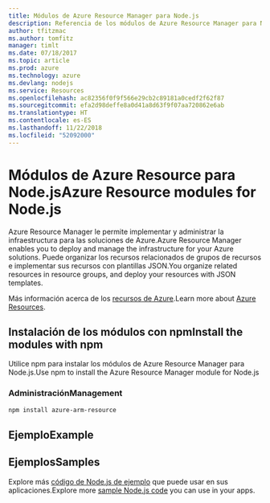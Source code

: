 ```yaml
---
title: Módulos de Azure Resource Manager para Node.js
description: Referencia de los módulos de Azure Resource Manager para Node.js
author: tfitzmac
ms.author: tomfitz
manager: timlt
ms.date: 07/18/2017
ms.topic: article
ms.prod: azure
ms.technology: azure
ms.devlang: nodejs
ms.service: Resources
ms.openlocfilehash: ac82356f0f9f566e29cb2c89181a0cedf2f62f87
ms.sourcegitcommit: efa2d98deffe8a0d41a8d63f9f07aa720862e6ab
ms.translationtype: HT
ms.contentlocale: es-ES
ms.lasthandoff: 11/22/2018
ms.locfileid: "52092000"
---
```

# <a name="azure-resource-modules-for-nodejs"></a><span data-ttu-id="145b6-103">Módulos de Azure Resource para Node.js</span><span class="sxs-lookup"><span data-stu-id="145b6-103">Azure Resource modules for Node.js</span></span>

<span data-ttu-id="145b6-104">Azure Resource Manager le permite implementar y administrar la infraestructura para las soluciones de Azure.</span><span class="sxs-lookup"><span data-stu-id="145b6-104">Azure Resource Manager enables you to deploy and manage the infrastructure for your Azure solutions.</span></span> <span data-ttu-id="145b6-105">Puede organizar los recursos relacionados de grupos de recursos e implementar sus recursos con plantillas JSON.</span><span class="sxs-lookup"><span data-stu-id="145b6-105">You organize related resources in resource groups, and deploy your resources with JSON templates.</span></span>

<span data-ttu-id="145b6-106">Más información acerca de los [recursos de Azure](https://docs.microsoft.com/azure/azure-resource-manager/).</span><span class="sxs-lookup"><span data-stu-id="145b6-106">Learn more about [Azure Resources](https://docs.microsoft.com/azure/azure-resource-manager/).</span></span>

## <a name="install-the-modules-with-npm"></a><span data-ttu-id="145b6-107">Instalación de los módulos con npm</span><span class="sxs-lookup"><span data-stu-id="145b6-107">Install the modules with npm</span></span>

<span data-ttu-id="145b6-108">Utilice npm para instalar los módulos de Azure Resource Manager para Node.js.</span><span class="sxs-lookup"><span data-stu-id="145b6-108">Use npm to install the Azure Resource Manager module for Node.js</span></span>

### <a name="management"></a><span data-ttu-id="145b6-109">Administración</span><span class="sxs-lookup"><span data-stu-id="145b6-109">Management</span></span>

```bash
npm install azure-arm-resource
```

## <a name="example"></a><span data-ttu-id="145b6-110">Ejemplo</span><span class="sxs-lookup"><span data-stu-id="145b6-110">Example</span></span>

## <a name="samples"></a><span data-ttu-id="145b6-111">Ejemplos</span><span class="sxs-lookup"><span data-stu-id="145b6-111">Samples</span></span>

<span data-ttu-id="145b6-112">Explore más [código de Node.js de ejemplo](https://azure.microsoft.com/resources/samples/?platform=nodejs) que puede usar en sus aplicaciones.</span><span class="sxs-lookup"><span data-stu-id="145b6-112">Explore more [sample Node.js code](https://azure.microsoft.com/resources/samples/?platform=nodejs) you can use in your apps.</span></span>